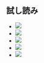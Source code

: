 ## 試し読み

- ![](https://static.kurokuroworks.net/www/books/nyanpass_book/images/sample01.jpg)
- ![](https://static.kurokuroworks.net/www/books/nyanpass_book/images/sample02.jpg)
- ![](https://static.kurokuroworks.net/www/books/nyanpass_book/images/sample03.jpg)
- ![](https://static.kurokuroworks.net/www/books/nyanpass_book/images/sample04.jpg)
- ![](https://static.kurokuroworks.net/www/books/nyanpass_book/images/sample05.jpg)
